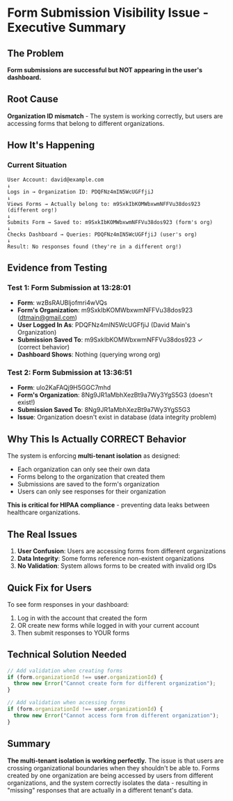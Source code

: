 # Form Submission Visibility Issue - Executive Summary

## The Problem
**Form submissions are successful but NOT appearing in the user's dashboard.**

## Root Cause
**Organization ID mismatch** - The system is working correctly, but users are accessing forms that belong to different organizations.

## How It's Happening

### Current Situation
```
User Account: david@example.com
↓
Logs in → Organization ID: PDQFNz4mIN5WcUGFfjiJ
↓
Views Forms → Actually belong to: m9SxkIbKOMWbxwmNFFVu38dos923 (different org!)
↓
Submits Form → Saved to: m9SxkIbKOMWbxwmNFFVu38dos923 (form's org)
↓
Checks Dashboard → Queries: PDQFNz4mIN5WcUGFfjiJ (user's org)
↓
Result: No responses found (they're in a different org!)
```

## Evidence from Testing

### Test 1: Form Submission at 13:28:01
- **Form**: wzBsRAUBljofmri4wVQs
- **Form's Organization**: m9SxkIbKOMWbxwmNFFVu38dos923 (dtmain@gmail.com)
- **User Logged In As**: PDQFNz4mIN5WcUGFfjiJ (David Main's Organization)
- **Submission Saved To**: m9SxkIbKOMWbxwmNFFVu38dos923 ✓ (correct behavior)
- **Dashboard Shows**: Nothing (querying wrong org)

### Test 2: Form Submission at 13:36:51
- **Form**: ulo2KaFAQj9H5GGC7mhd  
- **Form's Organization**: 8Ng9JR1aMbhXezBt9a7Wy3YgS5G3 (doesn't exist!)
- **Submission Saved To**: 8Ng9JR1aMbhXezBt9a7Wy3YgS5G3
- **Issue**: Organization doesn't exist in database (data integrity problem)

## Why This Is Actually CORRECT Behavior

The system is enforcing **multi-tenant isolation** as designed:
- Each organization can only see their own data
- Forms belong to the organization that created them
- Submissions are saved to the form's organization
- Users can only see responses for their organization

**This is critical for HIPAA compliance** - preventing data leaks between healthcare organizations.

## The Real Issues

1. **User Confusion**: Users are accessing forms from different organizations
2. **Data Integrity**: Some forms reference non-existent organizations
3. **No Validation**: System allows forms to be created with invalid org IDs

## Quick Fix for Users

To see form responses in your dashboard:
1. Log in with the account that created the form
2. OR create new forms while logged in with your current account
3. Then submit responses to YOUR forms

## Technical Solution Needed

```javascript
// Add validation when creating forms
if (form.organizationId !== user.organizationId) {
  throw new Error("Cannot create form for different organization");
}

// Add validation when accessing forms  
if (form.organizationId !== user.organizationId) {
  throw new Error("Cannot access form from different organization");
}
```

## Summary
**The multi-tenant isolation is working perfectly.** The issue is that users are crossing organizational boundaries when they shouldn't be able to. Forms created by one organization are being accessed by users from different organizations, and the system correctly isolates the data - resulting in "missing" responses that are actually in a different tenant's data.